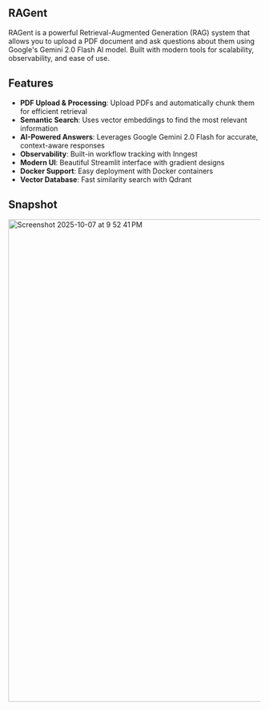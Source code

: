 ## RAGent

RAGent is a powerful Retrieval-Augmented Generation (RAG) system that allows you to upload a PDF document and ask questions about them using Google's Gemini 2.0 Flash AI model. Built with modern tools for scalability, observability, and ease of use.

## Features

- **PDF Upload & Processing**: Upload PDFs and automatically chunk them for efficient retrieval
- **Semantic Search**: Uses vector embeddings to find the most relevant information
- **AI-Powered Answers**: Leverages Google Gemini 2.0 Flash for accurate, context-aware responses
- **Observability**: Built-in workflow tracking with Inngest
- **Modern UI**: Beautiful Streamlit interface with gradient designs
- **Docker Support**: Easy deployment with Docker containers
- **Vector Database**: Fast similarity search with Qdrant

## Snapshot 
<img width="576" height="962" alt="Screenshot 2025-10-07 at 9 52 41 PM" src="https://github.com/user-attachments/assets/29b2094e-5251-40c2-ad1f-6437f51824cc" />
